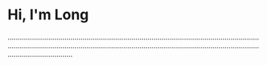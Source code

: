 # Hi, I'm Long
........................................................................................................................................................................................................................................................................................
